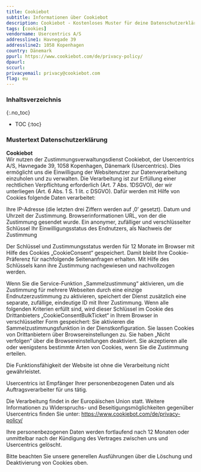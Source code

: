 ```yaml
---
title: Cookiebot
subtitle: Informationen über Cookiebot
description: Cookiebot - Kostenloses Muster für deine Datenschutzerklärung inkl. technischer und juristischer Hinweise.
tags: [cookies]
vendorname: Usercentrics A/S
addressline1: Havnegade 39
addressline2: 1058 Kopenhagen
country: Dänemark
ppurl: https://www.cookiebot.com/de/privacy-policy/
dpaurl: 
sccurl: 
privacyemail: privacy@cookiebot.com
flag: eu
---
```

### Inhaltsverzeichnis
{:.no_toc}
* TOC
{:toc}

### Mustertext Datenschutzerklärung
**Cookiebot**  
Wir nutzen der Zustimmungsverwaltungsdienst Cookiebot, der Usercentrics A/S, Havnegade 39, 1058 Kopenhagen, Dänemark (Usercentrics). Dies ermöglicht uns die Einwilligung der Websitenutzer zur Datenverarbeitung einzuholen und zu verwalten. Die Verarbeitung ist zur Erfüllung einer rechtlichen Verpflichtung erforderlich (Art. 7 Abs. 1DSGVO), der wir unterliegen (Art. 6 Abs. 1 S. 1 lit. c DSGVO). Dafür werden mit Hilfe von Cookies folgende Daten verarbeitet:

Ihre IP-Adresse (die letzten drei Ziffern werden auf ‚0’ gesetzt).
Datum und Uhrzeit der Zustimmung.
Browserinformationen
URL, von der die Zustimmung gesendet wurde.
Ein anonymer, zufälliger und verschlüsselter Schlüssel
Ihr Einwilligungsstatus des Endnutzers, als Nachweis der Zustimmung

Der Schlüssel und Zustimmungsstatus werden für 12 Monate im Browser mit Hilfe des Cookies „CookieConsent“ gespeichert. Damit bleibt Ihre Cookie-Präferenz für nachfolgende Seitenanfragen erhalten. Mit Hilfe des Schlüssels kann ihre Zustimmung nachgewiesen und nachvollzogen werden.

Wenn Sie die Service-Funktion „Sammelzustimmung“ aktivieren, um die Zustimmung für mehrere Webseiten durch eine einzige Endnutzerzustimmung zu aktivieren, speichert der Dienst zusätzlich eine separate, zufällige, eindeutige ID mit Ihrer Zustimmung. Wenn alle folgenden Kriterien erfüllt sind, wird dieser Schlüssel im Cookie des Drittanbieters „CookieConsentBulkTicket“ in Ihrem Browser in verschlüsselter Form gespeichert: Sie aktivieren die Sammelzustimmungsfunktion in der Dienstkonfiguration. Sie lassen Cookies von Drittanbietern über Browsereinstellungen zu. Sie haben „Nicht verfolgen“ über die Browsereinstellungen deaktiviert. Sie akzeptieren alle oder wenigstens bestimmte Arten von Cookies, wenn Sie die Zustimmung erteilen.

Die Funktionsfähigkeit der Website ist ohne die Verarbeitung nicht gewährleistet.

Usercentrics ist Empfänger Ihrer personenbezogenen Daten und als Auftragsverarbeiter für uns tätig.

Die Verarbeitung findet in der Europäischen Union statt. Weitere Informationen zu Widerspruchs- und Beseitigungsmöglichkeiten gegenüber Usercentrics finden Sie unter: https://www.cookiebot.com/de/privacy-policy/

Ihre personenbezogenen Daten werden fortlaufend nach 12 Monaten oder unmittelbar nach der Kündigung des Vertrages zwischen uns und Usercentrics gelöscht.

Bitte beachten Sie unsere generellen Ausführungen über die Löschung und Deaktivierung von Cookies oben.
